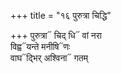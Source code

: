 +++
title = "१६ पुरुत्रा चिद्धि"

+++
पुरुत्रा᳓ चिद् धि᳓ वां नरा  
विह्व᳓यन्ते मनीषि᳓णः  
वाघ᳓द्भिर् अश्विना᳓ गतम्